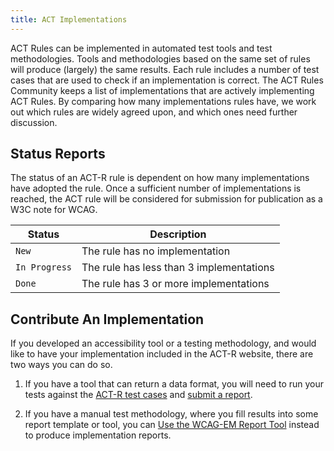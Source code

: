```yaml
---
title: ACT Implementations
---
```


<!-- Coverage status will be added automagically here -->

ACT Rules can be implemented in automated test tools and test methodologies. Tools and methodologies based on the same set of rules will produce (largely) the same results. Each rule includes a number of test cases that are used to check if an implementation is correct. The ACT Rules Community keeps a list of implementations that are actively implementing ACT Rules. By comparing how many implementations rules have, we work out which rules are widely agreed upon, and which ones need further discussion.

## Status Reports

The status of an ACT-R rule is dependent on how many implementations have adopted the rule. Once a sufficient number of implementations is reached, the ACT rule will be considered for submission for publication as a W3C note for WCAG.

| Status        | Description                              |
| ------------- | ---------------------------------------- |
| `New`         | The rule has no implementation           |
| `In Progress` | The rule has less than 3 implementations |
| `Done`        | The rule has 3 or more implementations   |

## Contribute An Implementation

If you developed an accessibility tool or a testing methodology, and would like to have your implementation included in the ACT-R website, there are two ways you can do so.

1. If you have a tool that can return a data format, you will need to run your tests against the [ACT-R test cases](../testcases/) and [submit a report](../reporting/).

2. If you have a manual test methodology, where you fill results into some report template or tool, you can [Use the WCAG-EM Report Tool](../wcag-em-tool/) instead to produce implementation reports.
